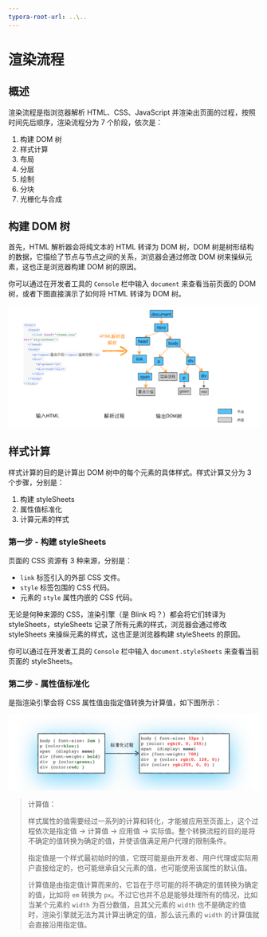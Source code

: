 ```yaml
---
typora-root-url: ..\..
---
```


# 渲染流程

## 概述

渲染流程是指浏览器解析 HTML、CSS、JavaScript 并渲染出页面的过程，按照时间先后顺序，渲染流程分为 7 个阶段，依次是：

1. 构建 DOM 树
2. 样式计算
3. 布局
4. 分层
5. 绘制
6. 分块
7. 光栅化与合成

## 构建 DOM 树

首先，HTML 解析器会将纯文本的 HTML 转译为 DOM 树，DOM 树是树形结构的数据，它描绘了节点与节点之间的关系，浏览器会通过修改 DOM 树来操纵元素，这也正是浏览器构建 DOM 树的原因。

你可以通过在开发者工具的 `Console` 栏中输入 `document` 来查看当前页面的 DOM 树，或者下图直接演示了如何将 HTML 转译为 DOM 树。

![HTML转译为DOM树](/static/image/markdown/browser/html-to-dom-tree.png)

## 样式计算

样式计算的目的是计算出 DOM 树中的每个元素的具体样式。样式计算又分为 3 个步骤，分别是：

1. 构建 styleSheets
2. 属性值标准化
3. 计算元素的样式

### 第一步 - 构建 styleSheets

页面的 CSS 资源有 3 种来源，分别是：

- `link` 标签引入的外部 CSS 文件。
- `style` 标签包围的 CSS 代码。
- 元素的 `style` 属性内嵌的 CSS 代码。

无论是何种来源的 CSS，渲染引擎（是 Blink 吗？）都会将它们转译为 styleSheets，styleSheets 记录了所有元素的样式，浏览器会通过修改 styleSheets 来操纵元素的样式，这也正是浏览器构建 styleSheets 的原因。

你可以通过在开发者工具的 `Console` 栏中输入 `document.styleSheets` 来查看当前页面的 styleSheets。

### 第二步 - 属性值标准化



是指渲染引擎会将 CSS 属性值由指定值转换为计算值，如下图所示：

![标准化CSS的属性值](/static/image/markdown/browser/normalize-css-property.png)

> 计算值：
>
> 样式属性的值需要经过一系列的计算和转化，才能被应用至页面上，这个过程依次是指定值 -> 计算值 -> 应用值 -> 实际值。整个转换流程的目的是将不确定的值转换为确定的值，并使该值满足用户代理的限制条件。
>
> 指定值是一个样式最初始时的值，它既可能是由开发者、用户代理或实际用户直接给定的，也可能继承自父元素的值，也可能使用该属性的默认值。
>
> 计算值是由指定值计算而来的，它旨在于尽可能的将不确定的值转换为确定的值，比如将 `em` 转换为 `px`。不过它也并不总是能够处理所有的情况，比如当某个元素的 `width` 为百分数值，且其父元素的 `width` 也不是确定的值时，渲染引擎就无法为其计算出确定的值，那么该元素的 `width` 的计算值就会直接沿用指定值。